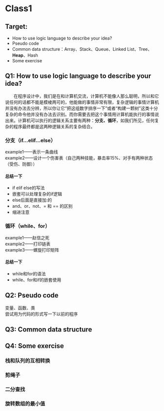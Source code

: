# Class1
## Target:

* How to use logic language to describe your idea?
* Pseudo code
* Common data structure：Array、Stack、Queue、Linked List、Tree、**Heap**、Hash
* Some exercise

## Q1: How to use logic language to describe your idea?
&emsp;&emsp;在程序设计中，我们是在和计算机交流，计算机不能像人那么聪明，所以和它说任何的话都不能是模棱两可的，他能做的事情非常有限，复杂逻辑的事情计算机并没有办法去分辨，所以你让它“把这组数字排序一下”或者“构建一颗树”这类十分复杂的命令他并没有办法去识别。而你需要去把这个事情用计算机能执行的事情说出来。计算机可以执行的逻辑关系主要有两种：**分支、循环**，如我们所见，任何复杂的程序最终都是这两种逻辑关系的复杂结合。 
### 分支（if…elif…else）
example1——表示一条曲线  
example2——设计一个伤害表（自己两种技能，暴击率15%、对手有两种状态（受伤、防御））
#### 总结一下
* if elif else的写法
* 嵌套可以处理复杂的if逻辑
* else后面是直接加:的
* and、or、not、= 和 == 的区别
* 缩进注意

### 循环（while、for）
example1——赵信之死  
example2——打印链表  
example3——螺旋打印矩阵
#### 总结一下
* while和for的语法
* while、for和if的嵌套使用  

## Q2: Pseudo code
变量、函数、类  
尝试用为代码的形式写一下以前的程序
## Q3: Common data structure
## Q4: Some exercise
### 栈和队列的互相转换
### 剪绳子
### 二分查找
### 旋转数组的最小值
